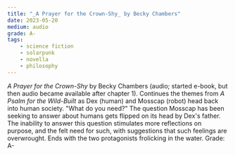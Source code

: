 ```yaml
---
title: "_A Prayer for the Crown-Shy_ by Becky Chambers"
date: 2023-05-20
medium: audio
grade: A-
tags:
    - science fiction
    - solarpunk
    - novella
    - philosophy
---
```


_A Prayer for the Crown-Shy_ by Becky Chambers (audio; started e-book, but then audio became available after chapter 1). Continues the themes from _A Psalm for the Wild-Built_ as Dex (human) and Mosscap (robot) head back into human society. "What do you need?" The question Mosscap has been seeking to answer about humans gets flipped on its head by Dex's father. The inability to answer this question stimulates more reflections on purpose, and the felt need for such, with suggestions that such feelings are overwrought. Ends with the two protagonists frolicking in the water. Grade: A-
